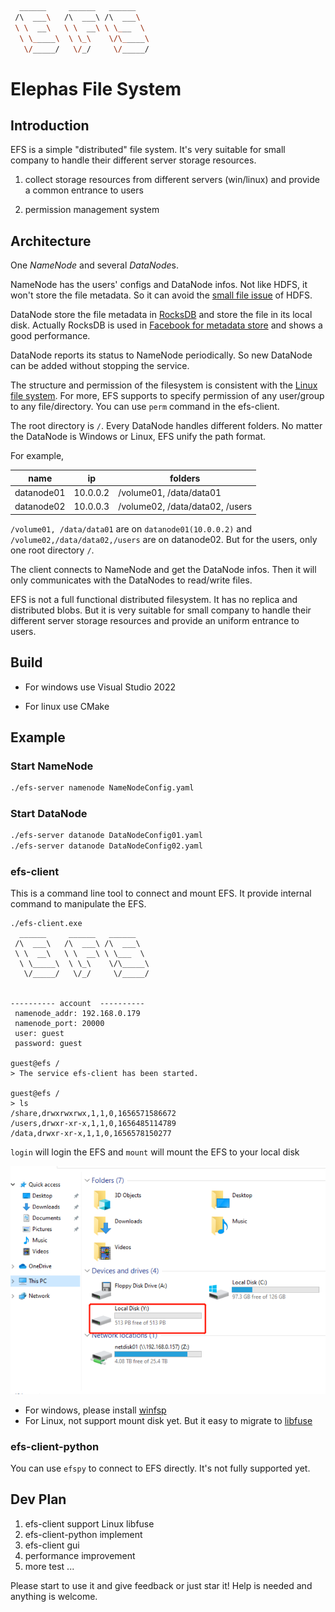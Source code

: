 ```bash
  ______     ______   ______
 /\  ___\   /\  ___\ /\  ___\
 \ \  __\   \ \  __\ \ \___  \
  \ \_____\  \ \_\    \/\_____\
   \/_____/   \/_/     \/_____/

```

# Elephas File System

## Introduction

EFS is a simple "distributed" file system. It's very suitable for small company to handle their different server storage resources.

1. collect storage resources from different servers (win/linux) and provide a common entrance to users

2. permission management system

## Architecture

One *NameNode* and several *DataNode*s.

NameNode has the users' configs and DataNode infos. Not like HDFS, it won't store the file metadata. So it can avoid the [small file issue](https://www.sciencedirect.com/science/article/pii/S1319157821002585) of HDFS.

DataNode store the file metadata in [RocksDB](https://github.com/facebook/rocksdb) and store the file in its local disk. Actually RocksDB is used in [Facebook for metadata store](https://www.usenix.org/system/files/fast21-pan.pdf) and shows a good performance. 

DataNode reports its status to NameNode periodically. So new DataNode can be added without stopping the service.

The structure and permission of the filesystem is consistent with the [Linux file system](https://linuxize.com/post/understanding-linux-file-permissions/). For more, EFS supports to specify permission of any user/group to any file/directory. You can use `perm` command in the efs-client.

The root directory is `/`. Every DataNode handles different folders. No matter the DataNode is Windows or Linux, EFS unify the path format.

For example, 

| name | ip | folders |
|---|---|---|
|datanode01|10.0.0.2| /volume01, /data/data01 |
|datanode02|10.0.0.3| /volume02, /data/data02, /users |


`/volume01, /data/data01` are on `datanode01(10.0.0.2)` and `/volume02,/data/data02,/users` are on datanode02. But for the users, only one root directory `/`.

The client connects to NameNode and get the DataNode infos. Then it will only communicates with the DataNodes to read/write files.

EFS is not a full functional distributed filesystem. It has no replica and distributed blobs. But it is very suitable for small company to handle their different server storage resources and provide an uniform entrance to users.

## Build

* For windows use Visual Studio 2022

* For linux use CMake

## Example

### Start NameNode

```bash
./efs-server namenode NameNodeConfig.yaml
```

### Start DataNode
```bash
./efs-server datanode DataNodeConfig01.yaml
./efs-server datanode DataNodeConfig02.yaml
```

### efs-client

This is a command line tool to connect and mount EFS. It provide internal command to manipulate the EFS.

```
./efs-client.exe
  ______     ______   ______
 /\  ___\   /\  ___\ /\  ___\
 \ \  __\   \ \  __\ \ \___  \
  \ \_____\  \ \_\    \/\_____\
   \/_____/   \/_/     \/_____/


---------- account  ----------
 namenode_addr: 192.168.0.179
 namenode_port: 20000
 user: guest
 password: guest

guest@efs /
> The service efs-client has been started.

guest@efs /
> ls
/share,drwxrwxrwx,1,1,0,1656571586672
/users,drwxr-xr-x,1,1,0,1656485114789
/data,drwxr-xr-x,1,1,0,1656578150277

```

`login` will login the EFS and `mount` will mount the EFS to your local disk 

![mount](doc/disk.png)

* For windows, please install [winfsp](https://github.com/winfsp/winfsp)
* For Linux, not support mount disk yet. But it easy to migrate to [libfuse](https://github.com/libfuse/libfuse)

### efs-client-python

You can use `efspy` to connect to EFS directly. It's not fully supported yet.


## Dev Plan

1. efs-client support Linux libfuse
2. efs-client-python implement
3. efs-client gui
4. performance improvement
5. more test ...

Please start to use it and give feedback or just star it! Help is needed and anything is welcome.
